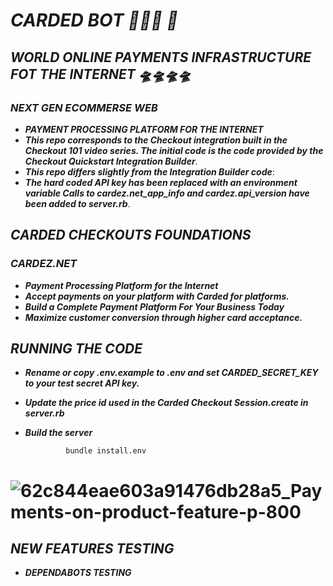 # ***CARDED BOT 🤖🤖🤖 🥇***

## ***WORLD ONLINE PAYMENTS INFRASTRUCTURE FOT THE INTERNET 🛸🛸🛸🛸***

### ***NEXT GEN ECOMMERSE WEB***

- ***PAYMENT PROCESSING PLATFORM FOR THE INTERNET***
- ***This repo corresponds to the Checkout integration built in the Checkout 101 video series. The initial code is the code provided by the Checkout Quickstart Integration Builder***.
- ***This repo differs slightly from the Integration Builder code***:
- ***The hard coded API key has been replaced with an environment variable Calls to cardez.net_app_info and cardez.api_version have been added to server.rb***.

## ***CARDED CHECKOUTS FOUNDATIONS***

### ***CARDEZ.NET***

- ***Payment Processing Platform for the Internet***
- ***Accept payments on your platform with Carded for platforms.***
- ***Build a Complete Payment Platform For Your Business Today***
- ***Maximize customer conversion through higher card acceptance.***

## ***RUNNING THE CODE***

- ***Rename or copy .env.example to .env and set CARDED_SECRET_KEY to your test secret API key.***
- ***Update the price id used in the Carded Checkout Session.create in server.rb***
- ***Build the server***

               bundle install.env

# ![62c844eae603a91476db28a5_Payments-on-product-feature-p-800](https://user-images.githubusercontent.com/111741273/190426255-5cbec56f-e3ff-43bc-ba3f-537f3fd5126f.png)

## ***NEW FEATURES TESTING***

- ***DEPENDABOTS TESTING***
